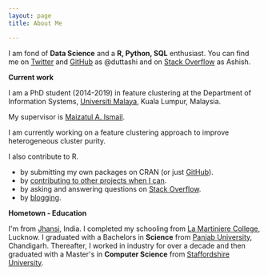 ```yaml
---
layout: page
title: About Me

---
```


I am fond of **Data Science** and a **R, Python, SQL** enthusiast.
You can find me on [Twitter](https://twitter.com/duttashish_) and [GitHub](https://github.com/duttashi) as @duttashi and on [Stack Overflow](https://stackoverflow.com/users/4195053/ashish?tab=profile) as Ashish.

**Current work**

I am a PhD student (2014-2019) in feature clustering at the Department of Information Systems, [Universiti Malaya](https://www.um.edu.my/), Kuala Lumpur, Malaysia.

My supervisor is [Maizatul A. Ismail]((https://umexpert.um.edu.my/maizatul)).

I am currently working on a feature clustering approach to improve heterogeneous cluster purity.

I also contribute to R.


- by submitting my own packages on CRAN (or just [GitHub](https://github.com/duttashi?tab=repositories)).
- by [contributing to other projects when I can](https://github.com/pulls?utf8=%E2%9C%93&q=author%3Aduttashi+).
- by asking and answering questions on [Stack Overflow](https://stackoverflow.com/users/4195053/ashish?tab=profile).
- by [blogging](https://duttashi.github.io/blog/).   

**Hometown - Education**

I'm from [Jhansi](https://en.wikipedia.org/wiki/Jhansi), India. I completed my schooling from [La Martiniere College](http://www.lamartinierelucknow.org/), Lucknow. I graduated with a Bachelors in **Science** from [Panjab University](http://puchd.ac.in/), Chandigarh. Thereafter, I worked in industry for over a decade and then graduated with a Master's in **Computer Science** from [Staffordshire University](http://www.staffs.ac.uk/).  